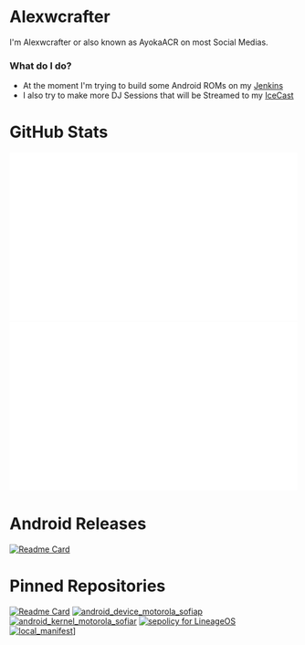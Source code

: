 # Alexwcrafter

 I'm Alexwcrafter or also known as AyokaACR on most Social Medias.

### What do I do?
- At the moment I'm trying to build some Android ROMs on my [Jenkins](http://jenkins.ayokaacr.de)
- I also try to make more DJ Sessions that will be Streamed to my [IceCast](https://ice.ayokaacr.de)

# GitHub Stats
[![Alexwcrafter's GitHub stats](https://github.com/alexwcrafter/github-stats/blob/master/generated/overview.svg)](https://github.com/alexwcrafter/alexwcrafter)
![](https://github.com/alexwcrafter/github-stats/blob/master/generated/languages.svg)

# Android Releases
[![Readme Card](https://github-readme-stats.vercel.app/api/pin/?username=ACRBuilds&repo=releases&theme=synthwave)](https://github.com/ACRBuilds/releases/releases)

# Pinned Repositories
[![Readme Card](https://github-readme-stats.vercel.app/api/pin/?username=ACRBuilds&repo=releases&theme=synthwave)](https://github.com/ACRBuilds/releases-1)
[![android_device_motorola_sofiap](https://github-readme-stats.vercel.app/api/pin/?username=ACRBuilds&repo=android_device_motorola_sofiap&theme=synthwave)](https://github.com/ACRBuilds/android_device_motorola_sofiap)
[![android_kernel_motorola_sofiar](https://github-readme-stats.vercel.app/api/pin/?username=ACRBuilds&repo=android_kernel_motorola_sofiar&theme=synthwave)](https://github.com/ACRBuilds/android_kernel_motorola_sofiar)
[![sepolicy for LineageOS](https://github-readme-stats.vercel.app/api/pin/?username=ACRBuilds&repo=android_device_lineage_sepolicy&theme=synthwave)](https://github.com/ACRBuilds/android_device_lineage_sepolicy)
[![local_manifest](https://github-readme-stats.vercel.app/api/pin/?username=ACRBuilds&repo=local_manifest&theme=synthwave)](https://github.com/ACRBuilds/local_manifest)]
